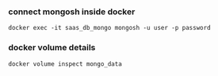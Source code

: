 ### connect mongosh inside docker

`docker exec -it saas_db_mongo mongosh -u user -p password`

### docker volume details

`docker volume inspect mongo_data`
